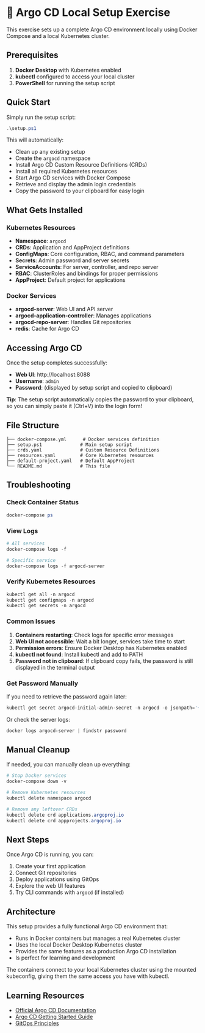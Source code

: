 # 🥑 Argo CD Local Setup Exercise

This exercise sets up a complete Argo CD environment locally using Docker Compose and a local Kubernetes cluster.

## Prerequisites

1. **Docker Desktop** with Kubernetes enabled
2. **kubectl** configured to access your local cluster
3. **PowerShell** for running the setup script

## Quick Start

Simply run the setup script:

```powershell
.\setup.ps1
```

This will automatically:

- Clean up any existing setup
- Create the `argocd` namespace
- Install Argo CD Custom Resource Definitions (CRDs)
- Install all required Kubernetes resources
- Start Argo CD services with Docker Compose
- Retrieve and display the admin login credentials
- Copy the password to your clipboard for easy login

## What Gets Installed

### Kubernetes Resources

- **Namespace**: `argocd`
- **CRDs**: Application and AppProject definitions
- **ConfigMaps**: Core configuration, RBAC, and command parameters
- **Secrets**: Admin password and server secrets
- **ServiceAccounts**: For server, controller, and repo server
- **RBAC**: ClusterRoles and bindings for proper permissions
- **AppProject**: Default project for applications

### Docker Services

- **argocd-server**: Web UI and API server
- **argocd-application-controller**: Manages applications
- **argocd-repo-server**: Handles Git repositories
- **redis**: Cache for Argo CD

## Accessing Argo CD

Once the setup completes successfully:

- **Web UI**: http://localhost:8088
- **Username**: `admin`
- **Password**: (displayed by setup script and copied to clipboard)

**Tip**: The setup script automatically copies the password to your clipboard, so you can simply paste it (Ctrl+V) into the login form!

## File Structure

```
├── docker-compose.yml      # Docker services definition
├── setup.ps1              # Main setup script
├── crds.yaml              # Custom Resource Definitions
├── resources.yaml         # Core Kubernetes resources
├── default-project.yaml   # Default AppProject
└── README.md              # This file
```

## Troubleshooting

### Check Container Status

```powershell
docker-compose ps
```

### View Logs

```powershell
# All services
docker-compose logs -f

# Specific service
docker-compose logs -f argocd-server
```

### Verify Kubernetes Resources

```powershell
kubectl get all -n argocd
kubectl get configmaps -n argocd
kubectl get secrets -n argocd
```

### Common Issues

1. **Containers restarting**: Check logs for specific error messages
2. **Web UI not accessible**: Wait a bit longer, services take time to start
3. **Permission errors**: Ensure Docker Desktop has Kubernetes enabled
4. **kubectl not found**: Install kubectl and add to PATH
5. **Password not in clipboard**: If clipboard copy fails, the password is still displayed in the terminal output

### Get Password Manually

If you need to retrieve the password again later:

```powershell
kubectl get secret argocd-initial-admin-secret -n argocd -o jsonpath='{.data.password}' | base64 -d
```

Or check the server logs:

```powershell
docker logs argocd-server | findstr password
```

## Manual Cleanup

If needed, you can manually clean up everything:

```powershell
# Stop Docker services
docker-compose down -v

# Remove Kubernetes resources
kubectl delete namespace argocd

# Remove any leftover CRDs
kubectl delete crd applications.argoproj.io
kubectl delete crd appprojects.argoproj.io
```

## Next Steps

Once Argo CD is running, you can:

1. Create your first application
2. Connect Git repositories
3. Deploy applications using GitOps
4. Explore the web UI features
5. Try CLI commands with `argocd` (if installed)

## Architecture

This setup provides a fully functional Argo CD environment that:

- Runs in Docker containers but manages a real Kubernetes cluster
- Uses the local Docker Desktop Kubernetes cluster
- Provides the same features as a production Argo CD installation
- Is perfect for learning and development

The containers connect to your local Kubernetes cluster using the mounted kubeconfig, giving them the same access you have with kubectl.

## Learning Resources

- [Official Argo CD Documentation](https://argo-cd.readthedocs.io/)
- [Argo CD Getting Started Guide](https://argo-cd.readthedocs.io/en/stable/getting_started/)
- [GitOps Principles](https://www.gitops.tech/)
